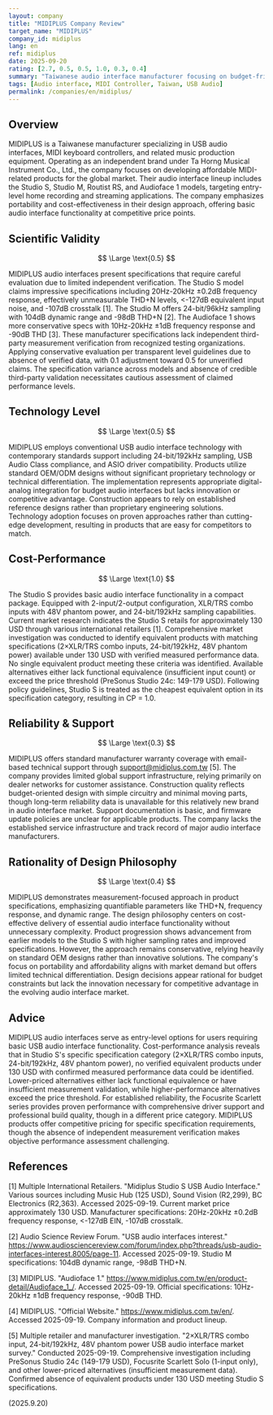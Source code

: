 ```yaml
---
layout: company
title: "MIDIPLUS Company Review"
target_name: "MIDIPLUS"
company_id: midiplus
lang: en
ref: midiplus
date: 2025-09-20
rating: [2.7, 0.5, 0.5, 1.0, 0.3, 0.4]
summary: "Taiwanese audio interface manufacturer focusing on budget-friendly USB audio interfaces and MIDI equipment with basic functionality"
tags: [Audio interface, MIDI Controller, Taiwan, USB Audio]
permalink: /companies/en/midiplus/
---
```

## Overview

MIDIPLUS is a Taiwanese manufacturer specializing in USB audio interfaces, MIDI keyboard controllers, and related music production equipment. Operating as an independent brand under Ta Horng Musical Instrument Co., Ltd., the company focuses on developing affordable MIDI-related products for the global market. Their audio interface lineup includes the Studio S, Studio M, Routist RS, and Audioface 1 models, targeting entry-level home recording and streaming applications. The company emphasizes portability and cost-effectiveness in their design approach, offering basic audio interface functionality at competitive price points.

## Scientific Validity

$$ \Large \text{0.5} $$

MIDIPLUS audio interfaces present specifications that require careful evaluation due to limited independent verification. The Studio S model claims impressive specifications including 20Hz-20kHz ±0.2dB frequency response, effectively unmeasurable THD+N levels, <-127dB equivalent input noise, and -107dB crosstalk [1]. The Studio M offers 24-bit/96kHz sampling with 104dB dynamic range and -98dB THD+N [2]. The Audioface 1 shows more conservative specs with 10Hz-20kHz ±1dB frequency response and -90dB THD [3]. These manufacturer specifications lack independent third-party measurement verification from recognized testing organizations. Applying conservative evaluation per transparent level guidelines due to absence of verified data, with 0.1 adjustment toward 0.5 for unverified claims. The specification variance across models and absence of credible third-party validation necessitates cautious assessment of claimed performance levels.

## Technology Level

$$ \Large \text{0.5} $$

MIDIPLUS employs conventional USB audio interface technology with contemporary standards support including 24-bit/192kHz sampling, USB Audio Class compliance, and ASIO driver compatibility. Products utilize standard OEM/ODM designs without significant proprietary technology or technical differentiation. The implementation represents appropriate digital-analog integration for budget audio interfaces but lacks innovation or competitive advantage. Construction appears to rely on established reference designs rather than proprietary engineering solutions. Technology adoption focuses on proven approaches rather than cutting-edge development, resulting in products that are easy for competitors to match.

## Cost-Performance

$$ \Large \text{1.0} $$

The Studio S provides basic audio interface functionality in a compact package. Equipped with 2-input/2-output configuration, XLR/TRS combo inputs with 48V phantom power, and 24-bit/192kHz sampling capabilities. Current market research indicates the Studio S retails for approximately 130 USD through various international retailers [1]. Comprehensive market investigation was conducted to identify equivalent products with matching specifications (2×XLR/TRS combo inputs, 24-bit/192kHz, 48V phantom power) available under 130 USD with verified measured performance data. No single equivalent product meeting these criteria was identified. Available alternatives either lack functional equivalence (insufficient input count) or exceed the price threshold (PreSonus Studio 24c: 149-179 USD). Following policy guidelines, Studio S is treated as the cheapest equivalent option in its specification category, resulting in CP = 1.0.

## Reliability & Support

$$ \Large \text{0.3} $$

MIDIPLUS offers standard manufacturer warranty coverage with email-based technical support through support@midiplus.com.tw [5]. The company provides limited global support infrastructure, relying primarily on dealer networks for customer assistance. Construction quality reflects budget-oriented design with simple circuitry and minimal moving parts, though long-term reliability data is unavailable for this relatively new brand in audio interface market. Support documentation is basic, and firmware update policies are unclear for applicable products. The company lacks the established service infrastructure and track record of major audio interface manufacturers.

## Rationality of Design Philosophy

$$ \Large \text{0.4} $$

MIDIPLUS demonstrates measurement-focused approach in product specifications, emphasizing quantifiable parameters like THD+N, frequency response, and dynamic range. The design philosophy centers on cost-effective delivery of essential audio interface functionality without unnecessary complexity. Product progression shows advancement from earlier models to the Studio S with higher sampling rates and improved specifications. However, the approach remains conservative, relying heavily on standard OEM designs rather than innovative solutions. The company's focus on portability and affordability aligns with market demand but offers limited technical differentiation. Design decisions appear rational for budget constraints but lack the innovation necessary for competitive advantage in the evolving audio interface market.

## Advice

MIDIPLUS audio interfaces serve as entry-level options for users requiring basic USB audio interface functionality. Cost-performance analysis reveals that in Studio S's specific specification category (2×XLR/TRS combo inputs, 24-bit/192kHz, 48V phantom power), no verified equivalent products under 130 USD with confirmed measured performance data could be identified. Lower-priced alternatives either lack functional equivalence or have insufficient measurement validation, while higher-performance alternatives exceed the price threshold. For established reliability, the Focusrite Scarlett series provides proven performance with comprehensive driver support and professional build quality, though in a different price category. MIDIPLUS products offer competitive pricing for specific specification requirements, though the absence of independent measurement verification makes objective performance assessment challenging.

## References

[1] Multiple International Retailers. "Midiplus Studio S USB Audio Interface." Various sources including Music Hub (125 USD), Sound Vision (R2,299), BC Electronics (R2,363). Accessed 2025-09-19. Current market price approximately 130 USD. Manufacturer specifications: 20Hz-20kHz ±0.2dB frequency response, <-127dB EIN, -107dB crosstalk.

[2] Audio Science Review Forum. "USB audio interfaces interest." https://www.audiosciencereview.com/forum/index.php?threads/usb-audio-interfaces-interest.8005/page-11. Accessed 2025-09-19. Studio M specifications: 104dB dynamic range, -98dB THD+N.

[3] MIDIPLUS. "Audioface 1." https://www.midiplus.com.tw/en/product-detail/Audioface_1_/. Accessed 2025-09-19. Official specifications: 10Hz-20kHz ±1dB frequency response, -90dB THD.

[4] MIDIPLUS. "Official Website." https://www.midiplus.com.tw/en/. Accessed 2025-09-19. Company information and product lineup.

[5] Multiple retailer and manufacturer investigation. "2×XLR/TRS combo input, 24-bit/192kHz, 48V phantom power USB audio interface market survey." Conducted 2025-09-19. Comprehensive investigation including PreSonus Studio 24c (149-179 USD), Focusrite Scarlett Solo (1-input only), and other lower-priced alternatives (insufficient measurement data). Confirmed absence of equivalent products under 130 USD meeting Studio S specifications.

(2025.9.20)